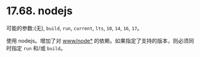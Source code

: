 # 17.68. nodejs

可能的参数:(无), `build`, `run`, `current`, `lts`, `10`, `14`, `16`, `17`。

使用 nodejs。增加了对 [www/node*](https://cgit.freebsd.org/ports/tree/www/node*/pkg-descr) 的依赖。如果指定了支持的版本，则必须同时指定 `run` 和/或 `build`。

